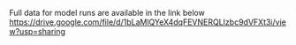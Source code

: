 Full data for model runs are available in the link below
https://drive.google.com/file/d/1bLaMlQYeX4dqFEVNERQLIzbc9dVFXt3i/view?usp=sharing
